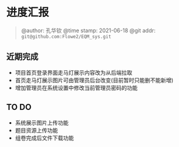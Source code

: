 # 进度汇报
> @author: 孔华钦
> @time stamp: 2021-06-18
> @git addr: `git@github.com:Flowe2/EQM_sys.git`

## 近期完成  
* 项目首页登录界面走马灯展示内容改为从后端拉取  
* 首页走马灯展示图片可由管理员后台改变(目前暂时只能删不能新增)  
* 增加管理员在系统设置中修改当前管理员密码的功能  

## TO DO
* 系统展示图片上传功能  
* 题目资源上传功能  
* 组卷完成后文件下载功能  